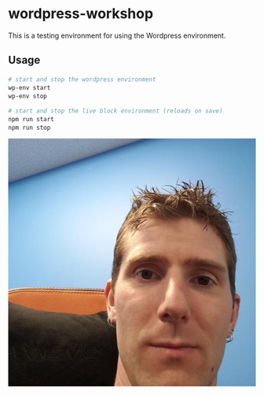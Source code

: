 # wordpress-workshop
This is a testing environment for using the Wordpress environment.


## Usage
```bash
# start and stop the wordpress environment
wp-env start 
wp-env stop
```

```bash
# start and stop the live block environment (reloads on save)
npm run start
npm run stop
```

<img src="linus.png"
     alt="linus"
     style="float: left; margin-right: 10px;" />